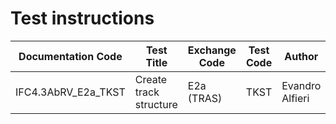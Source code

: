 # Test instructions

| Documentation Code   | Test Title                    | Exchange Code | Test Code | Author          | Data Owner | Version | Date       |
|----------------------|-------------------------------|---------------|-----------| ----------------|------------|---------|------------|
| IFC4.3AbRV_E2a_TKST  | Create track structure        | E2a (TRAS)    | TKST      | Evandro Alfieri | RFI        | 1.0     | DD.MM.YYYY |